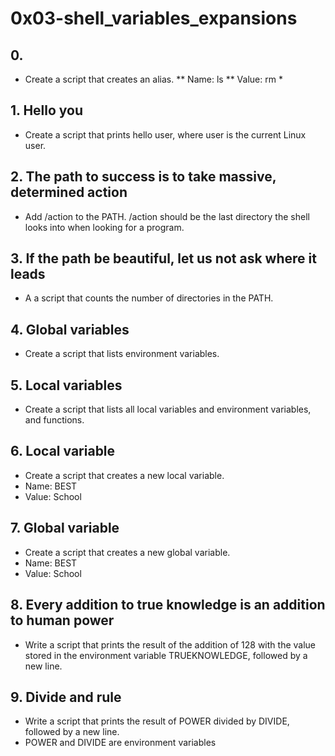 # 0x03-shell_variables_expansions

## 0. <o>
* Create a script that creates an alias.
** Name: ls
** Value: rm *

## 1. Hello you
* Create a script that prints hello user, where user is the current Linux user.

## 2. The path to success is to take massive, determined action
* Add /action to the PATH. /action should be the last directory the shell looks into when looking for a program.

## 3. If the path be beautiful, let us not ask where it leads
* A a script that counts the number of directories in the PATH.

## 4. Global variables
* Create a script that lists environment variables.

## 5. Local variables
* Create a script that lists all local variables and environment variables, and functions.

## 6. Local variable
* Create a script that creates a new local variable.
* Name: BEST
* Value: School

## 7. Global variable
* Create a script that creates a new global variable.
* Name: BEST
* Value: School

## 8. Every addition to true knowledge is an addition to human power
* Write a script that prints the result of the addition of 128 with the value stored in the environment variable TRUEKNOWLEDGE, followed by a new line.


## 9. Divide and rule
* Write a script that prints the result of POWER divided by DIVIDE, followed by a new line.
* POWER and DIVIDE are environment variables
